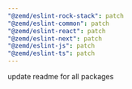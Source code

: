 ```yaml
---
"@zemd/eslint-rock-stack": patch
"@zemd/eslint-common": patch
"@zemd/eslint-react": patch
"@zemd/eslint-next": patch
"@zemd/eslint-js": patch
"@zemd/eslint-ts": patch
---
```


update readme for all packages
